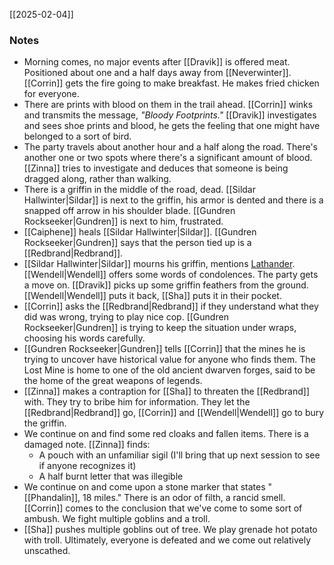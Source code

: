 [[2025-02-04]]

### Notes

- Morning comes, no major events after [[Dravik]] is offered meat. Positioned about one and a half days away from [[Neverwinter]]. [[Corrin]] gets the fire going to make breakfast. He makes fried chicken for everyone.
- There are prints with blood on them in the trail ahead. [[Corrin]] winks and transmits the message, *"Bloody Footprints."* [[Dravik]] investigates and sees shoe prints and blood, he gets the feeling that one might have belonged to a sort of bird.
- The party travels about another hour and a half along the road. There's another one or two spots where there's a significant amount of blood. [[Zinna]] tries to investigate and deduces that someone is being dragged along, rather than walking.
- There is a griffin in the middle of the road, dead. [[Sildar Hallwinter|Sildar]] is next to the griffin, his armor is dented and there is a snapped off arrow in his shoulder blade. [[Gundren Rockseeker|Gundren]] is next to him, frustrated.
- [[Caiphene]] heals [[Sildar Hallwinter|Sildar]]. [[Gundren Rockseeker|Gundren]] says that the person tied up is a [[Redbrand|Redbrand]].
- [[Sildar Hallwinter|Sildar]] mourns his griffin, mentions [Lathander]((https://forgottenrealms.fandom.com/wiki/Lathander)). [[Wendell|Wendell]] offers some words of condolences. The party gets a move on. [[Dravik]] picks up some griffin feathers from the ground. [[Wendell|Wendell]] puts it back, [[Sha]] puts it in their pocket.
- [[Corrin]] asks the [[Redbrand|Redbrand]] if they understand what they did was wrong, trying to play nice cop. [[Gundren Rockseeker|Gundren]] is trying to keep the situation under wraps, choosing his words carefully.
- [[Gundren Rockseeker|Gundren]] tells [[Corrin]] that the mines he is trying to uncover have historical value for anyone who finds them. The Lost Mine is home to one of the old ancient dwarven forges, said to be the home of the great weapons of legends. 
- [[Zinna]] makes a contraption for [[Sha]] to threaten the [[Redbrand]] with. They try to bribe him for information. They let the [[Redbrand|Redbrand]] go, [[Corrin]] and [[Wendell|Wendell]] go to bury the griffin.
- We continue on and find some red cloaks and fallen items. There is a damaged note. [[Zinna]] finds:
	- A pouch with an unfamiliar sigil (I'll bring that up next session to see if anyone recognizes it)
	- A half burnt letter that was illegible
- We continue on and come upon a stone marker that states "[[Phandalin]], 18 miles." There is an odor of filth, a rancid smell. [[Corrin]] comes to the conclusion that we've come to some sort of ambush. We fight multiple goblins and a troll.
- [[Sha]] pushes multiple goblins out of tree. We play grenade hot potato with troll. Ultimately, everyone is defeated and we come out relatively unscathed.